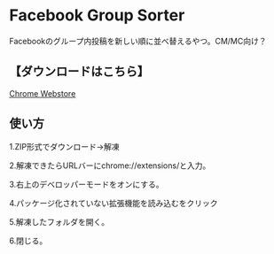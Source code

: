 # Facebook Group Sorter
Facebookのグループ内投稿を新しい順に並べ替えるやつ。CM/MC向け？

## 【ダウンロードはこちら】
[Chrome Webstore](https://chromewebstore.google.com/detail/facebook-group-sorter/abomafegiimpaggfkbjdofmpfdglooap)

## 使い方
1.ZIP形式でダウンロード→解凍

2.解凍できたらURLバーにchrome://extensions/と入力。

3.右上のデベロッパーモードをオンにする。

4.パッケージ化されていない拡張機能を読み込むをクリック

5.解凍したフォルダを開く。

6.閉じる。